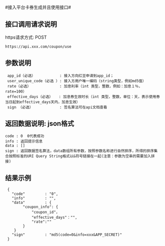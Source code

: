 #接入平台卡券生成并且使用接口#

## 接口调用请求说明 ##

https请求方式: POST

    https://api.xxx.com/coupon/use

## 参数说明 ##
	
     app_id（必选）           : 接入方向红豆申请到app_id； 
     user_unique_code（必选 ）: 接入方用户唯一编码（string类型，例如md5值）
     rate（必选）             : 加息利率（int 类型，整数，例如：加息１％，rate=100）
     effective_days（必选） 　: 加息券生效时长（int 类型，整数，单位：天，表示使用券当日起到effective_days天内，加息生效）
     sign （必选）            : 签名算法可在api文档查看 


## 返回数据说明: json格式 ##
    code : 0  0代表成功 
    info : 返回提示信息
    data : []
    sign : 返回数据签名算法，data数组所有参数，按照参数名称进行自然排序，所得的排序集合按照标准的URI Query String格式以&符号链接在一起(注意：参数为空串的需要加入拼接)

## 结果示例 ##

     {
       "code"         : "0",     
       "info"         : "",   
       "data"         : {
            "coupon_info": {
                "coupon_id"，
                "effective_days"："",
                "rate":""
            }
        }  
       "sign"         : "md5(code=0&info=xxx&APP_SECRET)"        
     }
 
 
